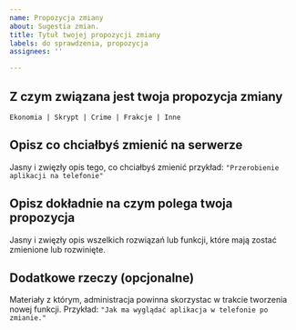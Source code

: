 ```yaml
---
name: Propozycja zmiany
about: Sugestia zmian.
title: Tytuł twojej propozycji zmiany
labels: do sprawdzenia, propozycja
assignees: ''

---
```


## **Z czym związana jest twoja propozycja zmiany**
`Ekonomia | Skrypt | Crime | Frakcje | Inne`

## **Opisz co chciałbyś zmienić na serwerze**
Jasny i zwięzły opis tego, co chciałbyś zmienić przykład:
`"Przerobienie aplikacji na telefonie"`

## **Opisz dokładnie na czym polega twoja propozycja**
Jasny i zwięzły opis wszelkich rozwiązań lub funkcji, które mają zostać zmienione lub rozwinięte.

## **Dodatkowe rzeczy (opcjonalne)**
Materiały z którym, administracja powinna skorzystac w trakcie tworzenia nowej funkcji.
Przykład: `"Jak ma wyglądać aplikacja w telefonie po zmianie."`
